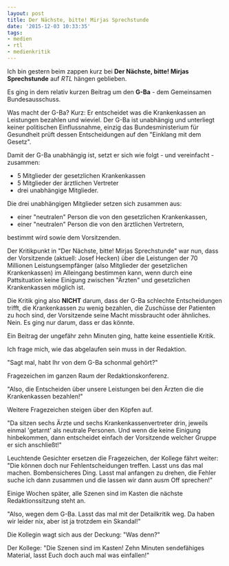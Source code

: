 ```yaml
---
layout: post
title: Der Nächste, bitte! Mirjas Sprechstunde
date: '2015-12-03 10:33:35'
tags:
- medien
- rtl
- medienkritik
---
```


Ich bin gestern beim zappen kurz bei **Der Nächste, bitte! Mirjas Sprechstunde** auf *RTL* hängen geblieben.

Es ging in dem relativ kurzen Beitrag um den **G-Ba** - dem Gemeinsamen Bundesausschuss.

Was macht der G-Ba? Kurz: Er entscheidet was die Krankenkassen an Leistungen bezahlen und wieviel. Der G-Ba ist unabhängig und unterliegt keiner politischen Einflussnahme, einzig das Bundesministerium für Gesundheit prüft dessen Entscheidungen auf den "Einklang mit dem Gesetz".

Damit der G-Ba unabhängig ist, setzt er sich wie folgt - und vereinfacht - zusammen:

- 5 Mitglieder der gesetzlichen Krankenkassen
- 5 Mitglieder der ärztlichen Vertreter
- drei unabhängige Mitglieder.

Die drei unabhängigen Mitglieder setzen sich zusammen aus:

- einer "neutralen" Person die von den gesetzlichen Krankenkassen,
- einer "neutralen" Person die von den ärztlichen Vertretern,

bestimmt wird sowie dem Vorsitzenden.

Der Kritikpunkt in "Der Nächste, bitte! Mirjas Sprechstunde" war nun, dass der Vorsitzende (aktuell: Josef Hecken) über die Leistungen der 70 Millionen Leistungsempfänger (also Mitglieder der gesetzlichen Krankenkassen) im Alleingang bestimmen kann, wenn durch eine Pattsituation keine Einigung zwischen "Ärzten" und gesetzlichen Krankenkassen möglich ist.

Die Kritik ging also **NICHT** darum, dass der G-Ba schlechte Entscheidungen trifft, die Krankenkassen zu wenig bezahlen, die Zuschüsse der Patienten zu hoch sind, der Vorsitzende seine Macht missbraucht oder ähnliches. Nein. Es ging nur darum, dass er das könnte.

Ein Beitrag der ungefähr zehn Minuten ging, hatte keine essentielle Kritik.

Ich frage mich, wie das abgelaufen sein muss in der Redaktion. 

"Sagt mal, habt Ihr von dem G-Ba schonmal gehört?"

Fragezeichen im ganzen Raum der Redaktionskonferenz.

"Also, die Entscheiden über unsere Leistungen bei den Ärzten die die Krankenkassen bezahlen!"

Weitere Fragezeichen steigen über den Köpfen auf.

"Da sitzen sechs Ärzte und sechs Krankenkassenvertreter drin, jeweils einmal 'getarnt' als neutrale Personen. Und wenn die keine Einigung hinbekommen, dann entscheidet einfach der Vorsitzende welcher Gruppe er sich anschließt!"

Leuchtende Gesichter ersetzen die Fragezeichen, der Kollege fährt weiter: "Die können doch nur Fehlentscheidungen treffen. Lasst uns das mal machen. Bombensicheres Ding. Lasst mal anfangen zu drehen, die Fehler suche ich dann zusammen und die lassen wir dann ausm Off sprechen!"

Einige Wochen später, alle Szenen sind im Kasten die nächste Redaktionssitzung steht an.

"Also, wegen dem G-Ba. Lasst das mal mit der Detailkritik weg. Da haben wir leider nix, aber ist ja trotzdem ein Skandal!"

Die Kollegin wagt sich aus der Deckung: "Was denn?"

Der Kollege: "Die Szenen sind im Kasten! Zehn Minuten sendefähiges Material, lasst Euch doch auch mal was einfallen!"
